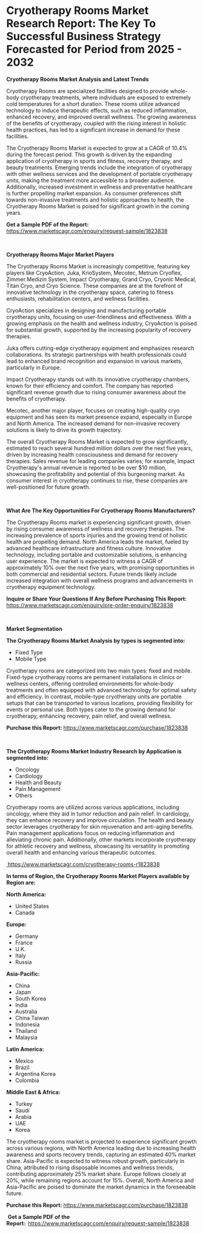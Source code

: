 <p><h1>Cryotherapy Rooms Market Research Report: The Key To Successful Business Strategy Forecasted for Period from 2025 - 2032</h1></p><p><strong>Cryotherapy Rooms Market Analysis and Latest Trends</strong></p>
<p><p>Cryotherapy Rooms are specialized facilities designed to provide whole-body cryotherapy treatments, where individuals are exposed to extremely cold temperatures for a short duration. These rooms utilize advanced technology to induce therapeutic effects, such as reduced inflammation, enhanced recovery, and improved overall wellness. The growing awareness of the benefits of cryotherapy, coupled with the rising interest in holistic health practices, has led to a significant increase in demand for these facilities.</p><p>The Cryotherapy Rooms Market is expected to grow at a CAGR of 10.4% during the forecast period. This growth is driven by the expanding application of cryotherapy in sports and fitness, recovery therapy, and beauty treatments. Emerging trends include the integration of cryotherapy with other wellness services and the development of portable cryotherapy units, making the treatment more accessible to a broader audience. Additionally, increased investment in wellness and preventative healthcare is further propelling market expansion. As consumer preferences shift towards non-invasive treatments and holistic approaches to health, the Cryotherapy Rooms Market is poised for significant growth in the coming years.</p></p>
<p><strong>Get a Sample PDF of the Report:&nbsp;</strong> <a href="https://www.marketscagr.com/enquiry/request-sample/1823838?utm_campaign=2465&utm_medium=2&utm_source=Github&utm_content=ia&utm_term=13042025&utm_id=cryotherapy-rooms">https://www.marketscagr.com/enquiry/request-sample/1823838</a></p>
<p>&nbsp;</p>
<p><strong>Cryotherapy Rooms Major Market Players</strong></p>
<p><p>The Cryotherapy Rooms Market is increasingly competitive, featuring key players like CryoAction, Juka, KrioSystem, Mecotec, Metrum Cryoflex, Zimmer Medizin System, Impact Cryotherapy, Grand Cryo, Cryonic Medical, Titan Cryo, and Cryo Science. These companies are at the forefront of innovative technology in the cryotherapy space, catering to fitness enthusiasts, rehabilitation centers, and wellness facilities.</p><p>CryoAction specializes in designing and manufacturing portable cryotherapy units, focusing on user-friendliness and effectiveness. With a growing emphasis on the health and wellness industry, CryoAction is poised for substantial growth, supported by the increasing popularity of recovery therapies.</p><p>Juka offers cutting-edge cryotherapy equipment and emphasizes research collaborations. Its strategic partnerships with health professionals could lead to enhanced brand recognition and expansion in various markets, particularly in Europe.</p><p>Impact Cryotherapy stands out with its innovative cryotherapy chambers, known for their efficiency and comfort. The company has reported significant revenue growth due to rising consumer awareness about the benefits of cryotherapy. </p><p>Mecotec, another major player, focuses on creating high-quality cryo equipment and has seen its market presence expand, especially in Europe and North America. The increased demand for non-invasive recovery solutions is likely to drive its growth trajectory.</p><p>The overall Cryotherapy Rooms Market is expected to grow significantly, estimated to reach several hundred million dollars over the next five years, driven by increasing health consciousness and demand for recovery therapies. Sales revenue for leading companies varies; for example, Impact Cryotherapy's annual revenue is reported to be over $10 million, showcasing the profitability and potential of this burgeoning market. As consumer interest in cryotherapy continues to rise, these companies are well-positioned for future growth.</p></p>
<p>&nbsp;</p>
<p><strong>What Are The Key Opportunities For Cryotherapy Rooms Manufacturers?</strong></p>
<p><p>The Cryotherapy Rooms market is experiencing significant growth, driven by rising consumer awareness of wellness and recovery therapies. The increasing prevalence of sports injuries and the growing trend of holistic health are propelling demand. North America leads the market, fueled by advanced healthcare infrastructure and fitness culture. Innovative technology, including portable and customizable solutions, is enhancing user experience. The market is expected to witness a CAGR of approximately 10% over the next five years, with promising opportunities in both commercial and residential sectors. Future trends likely include increased integration with overall wellness programs and advancements in cryotherapy equipment technology.</p></p>
<p><strong>Inquire or Share Your Questions If Any Before Purchasing This Report:</strong> <a href="https://www.marketscagr.com/enquiry/pre-order-enquiry/1823838?utm_campaign=2465&utm_medium=2&utm_source=Github&utm_content=ia&utm_term=13042025&utm_id=cryotherapy-rooms">https://www.marketscagr.com/enquiry/pre-order-enquiry/1823838</a></p>
<p>&nbsp;</p>
<p><strong>Market Segmentation</strong></p>
<p><strong>The Cryotherapy Rooms Market Analysis by types is segmented into:</strong></p>
<p><ul><li>Fixed Type</li><li>Mobile Type</li></ul></p>
<p><p>Cryotherapy rooms are categorized into two main types: fixed and mobile. Fixed-type cryotherapy rooms are permanent installations in clinics or wellness centers, offering controlled environments for whole-body treatments and often equipped with advanced technology for optimal safety and efficiency. In contrast, mobile-type cryotherapy units are portable setups that can be transported to various locations, providing flexibility for events or personal use. Both types cater to the growing demand for cryotherapy, enhancing recovery, pain relief, and overall wellness.</p></p>
<p><strong>Purchase this Report:&nbsp;</strong><a href="https://www.marketscagr.com/purchase/1823838?utm_campaign=2465&utm_medium=2&utm_source=Github&utm_content=ia&utm_term=13042025&utm_id=cryotherapy-rooms">https://www.marketscagr.com/purchase/1823838</a></p>
<p>&nbsp;</p>
<p><strong>The Cryotherapy Rooms Market Industry Research by Application is segmented into:</strong></p>
<p><ul><li>Oncology</li><li>Cardiology</li><li>Health and Beauty</li><li>Pain Management</li><li>Others</li></ul></p>
<p><p>Cryotherapy rooms are utilized across various applications, including oncology, where they aid in tumor reduction and pain relief. In cardiology, they can enhance recovery and improve circulation. The health and beauty sector leverages cryotherapy for skin rejuvenation and anti-aging benefits. Pain management applications focus on reducing inflammation and alleviating chronic pain. Additionally, other markets incorporate cryotherapy for athletic recovery and wellness, showcasing its versatility in promoting overall health and enhancing various therapeutic outcomes.</p></p>
<p><a href="https://www.marketscagr.com/cryotherapy-rooms-r1823838?utm_campaign=2465&utm_medium=2&utm_source=Github&utm_content=ia&utm_term=13042025&utm_id=cryotherapy-rooms">&nbsp;https://www.marketscagr.com/cryotherapy-rooms-r1823838</a></p>
<p><strong>In terms of Region, the Cryotherapy Rooms Market Players available by Region are:</strong></p>
<p>
    <p> <strong> North America: </strong>
        <ul>
            <li>United States</li>
            <li>Canada</li>
        </ul>
        </p> 
    <p> <strong> Europe: </strong>
        <ul>
            <li>Germany</li>
            <li>France</li>
            <li>U.K.</li>
            <li>Italy</li>
            <li>Russia</li>
        </ul>
        </p> 
    <p> <strong> Asia-Pacific: </strong>
        <ul>
            <li>China</li>
            <li>Japan</li>
            <li>South Korea</li>
            <li>India</li>
            <li>Australia</li>
            <li>China Taiwan</li>
            <li>Indonesia</li>
            <li>Thailand</li>
            <li>Malaysia</li>
        </ul>
        </p> 
    <p> <strong> Latin America: </strong>
        <ul>
            <li>Mexico</li>
            <li>Brazil</li>
            <li>Argentina Korea</li>
            <li>Colombia</li>
        </ul>
        </p> 
    <p> <strong> Middle East & Africa: </strong>
        <ul>
            <li>Turkey</li>
            <li>Saudi</li>
            <li>Arabia</li>
            <li>UAE</li>
            <li>Korea</li>
        </ul>
    </p>
    </p>
<p><p>The cryotherapy rooms market is projected to experience significant growth across various regions, with North America leading due to increasing health awareness and sports recovery trends, capturing an estimated 40% market share. Asia-Pacific is expected to witness robust growth, particularly in China, attributed to rising disposable incomes and wellness trends, contributing approximately 25% market share. Europe follows closely at 20%, while remaining regions account for 15%. Overall, North America and Asia-Pacific are poised to dominate the market dynamics in the foreseeable future.</p></p>
<p><strong>Purchase this Report: </strong><a href="https://www.marketscagr.com/purchase/1823838?utm_campaign=2465&utm_medium=2&utm_source=Github&utm_content=ia&utm_term=13042025&utm_id=cryotherapy-rooms">https://www.marketscagr.com/purchase/1823838</a></p>
<p>&nbsp;<strong>Get a Sample PDF of the Report:&nbsp;&nbsp;</strong><a href="https://www.marketscagr.com/enquiry/request-sample/1823838?utm_campaign=2465&utm_medium=2&utm_source=Github&utm_content=ia&utm_term=13042025&utm_id=cryotherapy-rooms">https://www.marketscagr.com/enquiry/request-sample/1823838</a></p>
<p><strong></strong></p>
<p><p></p><p></p><p></p></p>